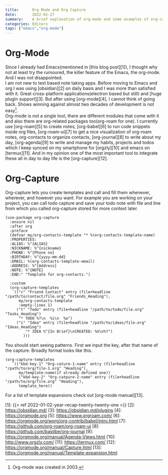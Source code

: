 ```yaml
---
title:      Org Mode and Org Capture
date:       2022-02-27
summary:    A brief explanation of org-mode and some examples of org-capture
categories: Editors
tags: ["emacs","org-mode"]
---
```


# Org-Mode
Since I already had Emacs(mentioned in [this blog post][1]), I thought why not at least try the rumoured, the killer feature of the Emacs, the org-mode. And I was not disappointed. \
I am not new to text based note taking apps. Before moving to Emacs and org I was using [obsidian][2] on daily basis and I was more than satisfied with it. Great cross-platform applications(electron based but still) and [huge plugin support][3]. But after using [org-mode][4], I cannot think of going back. Shows winning against almost two decades of development is not easy[^1].\
Org-mode is not a single tool, there are different modules that come with it and also there are org-related packages too(org-roam for one). I currently use [org-roam][5] to create notes, [org-babel][6] to run code snippets inside org files, [org-roam-ui][7] to get a nice visualization of org-roam notes, org-contacts to organize contacts, [org-journal][8] to write about my day, [org-agenda][9] to write and manage my habits, projects and  todos which I keep synced on my smartphone for [orgzly][10] and emacs on [termux][11].
And in my opinion one of the most important tool to integrate these all in day to day life is the [org-capture][12].
# Org-Capture
Org-capture lets you create templates and call and fill them whenever, wherever, and however you want. For example you are working on your project, you can call todo capture and save your todo note with file and line from which you called org-capture stored for more context later.

```emacs-lisp
(use-package org-capture
  :ensure nil
  :after org
  :preface
  (defvar my/org-contacts-template "* %(org-contacts-template-name)
  :PROPERTIES:
  :ALIAS: %^{ALIAS}
  :NICKNAME: %^{nickname}
  :PHONE: %^{Phone no}
  :BIRTHDAY: %^{yyyy-mm-dd}
  :EMAIL: %(org-contacts-template-email)
  :ADDRESS: %^{Address}
  :NOTE: %^{NOTE}
  :END:" "Template for org-contacts.")

  :custom
  (org-capture-templates
   `(("c" "Friend Contact" entry (file+headline "/path/to/contact/file.org" "Friends_Heading"),
      my/org-contacts-template
      :empty-lines 1)
     ("t" "Todo" entry (file+headline "/path/to/todo/file.org" "Tasks_Heading")
      "* TODO %?\n  %i\n  %a")
     ("i" "Idea" entry (file+headline "/path/to/ideas/file.org" "Ideas_Heading")
         "* IDEA %^{In Brief}\nCREATED: %U\n%?")
        )))
```

You should start seeing patterns. First we input the key, after that name of the capture. Broadly format looks like this.
``` emacs-lisp
(org-capture-templates
   `(("kbd-key-1" "Org-cature-1-name" entry (file+headline "/path/to/org/file-1.org" "Heading"),
      my/template-name(if already defined one))
      ("kbd-key-2" "Org-catpure-2-name" entry (file+headline "/path/to/org/file.org" "Heading"),
      template_here))
```
For a list of template expansions check out [org-mode manual][13].

[^1]: Org-mode was created in 2003.

[1]: {{< ref 2022-01-02-year-recap-twenty-twenty-one >}}
[2]: https://obsidian.md/
[3]: https://obsidian.md/plugins
[4]: https://orgmode.org
[5]: https://www.orgroam.com/
[6]: https://orgmode.org/worg/org-contrib/babel/intro.html
[7]: https://github.com/org-roam/org-roam-ui
[8]: https://github.com/bastibe/org-journal
[9]: https://orgmode.org/manual/Agenda-Views.html
[10]: http://www.orgzly.com/
[11]: https://termux.com/
[12]: https://orgmode.org/manual/Capture.html
[13]: https://orgmode.org/manual/Template-expansion.html
